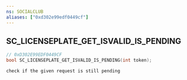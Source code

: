 ```yaml
---
ns: SOCIALCLUB
aliases: ["0xd302e99edf0449cf"]
---
```

## SC_LICENSEPLATE_GET_ISVALID_IS_PENDING

```c
// 0xD302E99EDF0449CF
bool SC_LICENSEPLATE_GET_ISVALID_IS_PENDING(int token);
```

```
check if the given request is still pending
```
